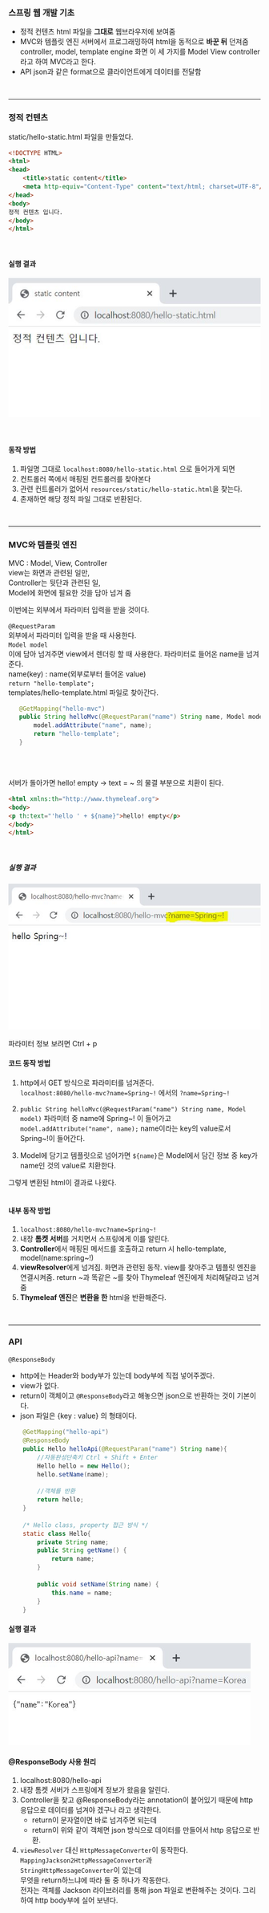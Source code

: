 ### 스프링 웹 개발 기초
* 정적 컨텐츠
html 파일을 **그대로** 웹브라우저에 보여줌
* MVC와 템플릿 엔진
서버에서 프로그래밍하여 html을 동적으로 **바꾼 뒤** 던져줌
controller, model, template engine 화면 이 세 가지를 Model View controller라고 하여 MVC라고 한다.
* API
json과 같은 format으로 클라이언트에게 데이터를 전달함
<br>

---

### 정적 컨텐츠

static/hello-static.html 파일을 만들었다.
```html
<!DOCTYPE HTML>
<html>
<head>
    <title>static content</title>
    <meta http-equiv="Content-Type" content="text/html; charset=UTF-8"/>
</head>
<body>
정적 컨텐츠 입니다.
</body>
</html>
```
<br>

#### 실행 결과
![사진](image/Intro2_Static.JPG)

<br>

#### 동작 방법

1. 파일명 그대로 ```localhost:8080/hello-static.html``` 으로 들어가게 되면
2. 컨트롤러 쪽에서 매핑된 컨트롤러를 찾아본다
3. 관련 컨트롤러가 없어서 ```resources/static/hello-static.html```을 찾는다.
4. 존재하면 해당 정적 파일 그대로 반환된다.
<br>

---

### MVC와 템플릿 엔진
MVC : Model, View, Controller<br>
view는 화면과 관련된 일만,<br>
Controller는 뒷단과 관련된 일,<br>
Model에 화면에 필요한 것을 담아 넘겨 줌
<br>

이번에는 외부에서 파라미터 입력을 받을 것이다.<br>

```@RequestParam```<br>
외부에서 파라미터 입력을 받을 때 사용한다.
<br> 
```Model model```<br>
이에 담아 넘겨주면 view에서 렌더링 할 때 사용한다.
파라미터로 들어온 name을 넘겨준다.<br>
name(key) : name(외부로부터 들어온 value)<br>
```return "hello-template";```<br>
templates/hello-template.html 파일로 찾아간다.

 ```java
    @GetMapping("hello-mvc")
    public String helloMvc(@RequestParam("name") String name, Model model){
        model.addAttribute("name", name);
        return "hello-template";
    }
```
<br><br>

서버가 돌아가면 hello! empty -> text = ~ 의 물결 부분으로 치환이 된다.

```html
<html xmlns:th="http://www.thymeleaf.org">
<body>
<p th:text="'hello ' + ${name}">hello! empty</p>
</body>
</html>
```
<br>

##### 실행 결과

![사진](image/Intro2_MVC.JPG)


파라미터 정보 보려면 Ctrl + p


#### 코드 동작 방법
1. http에서 GET 방식으로 파라미터를 넘겨준다.<br>
    ```localhost:8080/hello-mvc?name=Spring~!``` 에서의 ```?name=Spring~!```
2. ```public String helloMvc(@RequestParam("name") String name, Model model)``` 파라미터 중 name에 Spring~! 이 들어가고<br>
    ```model.addAttribute("name", name);``` name이라는 key의 value로서 Spring~!이 들어간다.<br>

3. Model에 담기고 템플릿으로 넘어가면 ```${name}```은 Model에서 담긴 정보 중  key가 name인 것의 value로 치환한다.

그렇게 변환된 html이 결과로 나왔다.<br><br>

#### 내부 동작 방법
1. ```localhost:8080/hello-mvc?name=Spring~!```
2. 내장 **톰켓 서버**를 거치면서 스프링에게 이를 알린다.
3. **Controller**에서 매핑된 메서드를 호출하고 return 시 hello-template, model(name:spring~!)
4. **viewResolver**에게 넘겨짐. 화면과 관련된 동작. view를 찾아주고 템플릿 엔진을 연결시켜줌. return ~과 똑같은 ~를 찾아 Thymeleaf 엔진에게 처리해달라고 넘겨줌
5. **Thymeleaf 엔진**은 **변환을 한** html을 반환해준다.


<br>

---

### API

```@ResponseBody```
* http에는 Header와 body부가 있는데 body부에 직접 넣어주겠다.
*  view가 없다.
*  return이 객체이고 ```@ResponseBody```라고 해놓으면 json으로 반환하는 것이 기본이다.
*  json 파일은 {key : value} 의 형태이다.


```java
    @GetMapping("hello-api")
    @ResponseBody
    public Hello helloApi(@RequestParam("name") String name){
        //자동완성단축키 Ctrl + Shift + Enter
        Hello hello = new Hello();
        hello.setName(name);
        
        //객체를 반환
        return hello;
    }

    /* Hello class, property 접근 방식 */
    static class Hello{
        private String name;
        public String getName() {
            return name;
        }

        public void setName(String name) {
            this.name = name;
        }
    }
```


#### 실행 결과
![사진](image/Intro2_API.JPG)


#### @ResponseBody 사용 원리
1. localhost:8080/hello-api
2. 내장 톰켓 서버가 스프링에게 정보가 왔음을 알린다.
3. Controller을 찾고 @ResponseBody라는 annotation이 붙어있기 때문에 http 응답으로 데이터를 넘겨야 겠구나 라고 생각한다.
   * return이 문자열이면 바로 넘겨주면 되는데
   * return이 위와 같이 객체면 json 방식으로 데이터를 만들어서 http 응답으로 반환.
4. ```viewResolver``` 대신 ```HttpMessageConverter```이 동작한다. ```MappingJackson2HttpMessageConverter```과 <br> ```StringHttpMessageConverter```이 있는데 <br>
   무엇을 return하느냐에 따라 둘 중 하나가 작동한다. <br>
   전자는 객체를 Jackson 라이브러리를 통해 json 파일로 변환해주는 것이다. 그리하여 http body부에 실어 보낸다.
